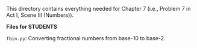 This directory contains everything needed for Chapter 7
(i.e., Problem 7 in Act I, Scene III (Numbers)).

**Files for STUDENTS**

`fbin.py`: Converting fractional numbers from base-10 to base-2.
